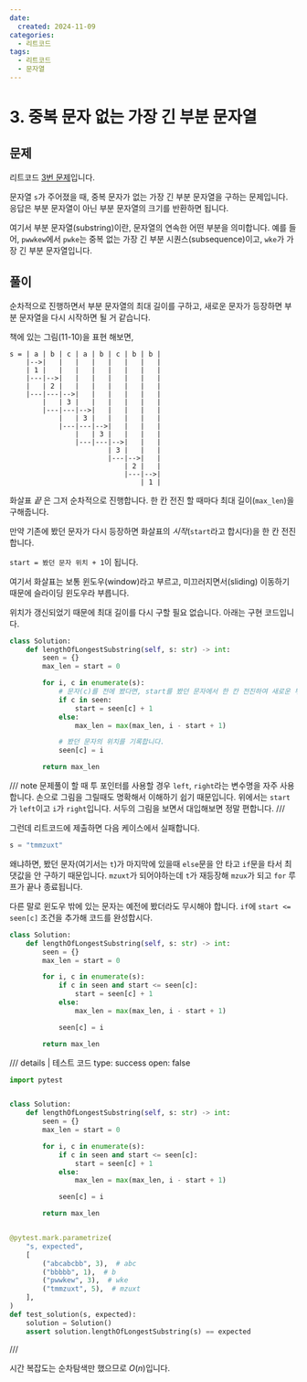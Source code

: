 ```yaml
---
date:
  created: 2024-11-09
categories:
  - 리트코드
tags:
  - 리트코드
  - 문자열
---
```


# 3. 중복 문자 없는 가장 긴 부분 문자열

## 문제

리트코드 [3번 문제](https://leetcode.com/problems/longest-substring-without-repeating-characters)입니다.

문자열 `s`가 주어졌을 때, 중복 문자가 없는 가장 긴 부분 문자열을 구하는 문제입니다.
응답은 부분 문자열이 아닌 부분 문자열의 크기를 반환하면 됩니다.


<!-- more -->

여기서 부분 문자열(substring)이란, 문자열의 연속한 어떤 부분을 의미합니다.
예를 들어, `pwwkew`에서 `pwke`는 중복 없는 가장 긴 부분 시퀀스(subsequence)이고,
`wke`가 가장 긴 부분 문자열입니다.

## 풀이

순차적으로 진행하면서 부분 문자열의 최대 길이를 구하고, 새로운 문자가 등장하면 부분 문자열을 다시 시작하면 될 거 같습니다.

책에 있는 그림(11-10)을 표현 해보면,

```
s = | a | b | c | a | b | c | b | b |
    |-->|   |   |   |   |   |   |   |
    | 1 |   |   |   |   |   |   |   |
    |---|-->|   |   |   |   |   |   |
    |   | 2 |   |   |   |   |   |   |
    |---|---|-->|   |   |   |   |   |
        |   | 3 |   |   |   |   |   |
        |---|---|-->|   |   |   |   |
            |   | 3 |   |   |   |   |
            |---|---|-->|   |   |   |
                |   | 3 |   |   |   |
                |---|---|-->|   |   |
                        | 3 |   |   |
                        |---|-->|   |
                            | 2 |   |
                            |---|-->|
                                | 1 |
```
화살표 _끝_ 은 그저 순차적으로 진행합니다.
한 칸 전진 할 때마다 최대 길이(`max_len`)을 구해줍니다.

만약 기존에 봤던 문자가 다시 등장하면 화살표의 _시작_(`start`라고 합시다)을 한 칸 전진 합니다.

`start = 봤던 문자 위치 + 1`이 됩니다.

여기서 화살표는 보통 윈도우(window)라고 부르고, 미끄러지면서(sliding) 이동하기 때문에
슬라이딩 윈도우라 부릅니다.


위치가 갱신되었기 때문에 최대 길이를 다시 구할 필요 없습니다.
아래는 구현 코드입니다.

```python
class Solution:
    def lengthOfLongestSubstring(self, s: str) -> int:
        seen = {}
        max_len = start = 0

        for i, c in enumerate(s):
            # 문자(c)를 전에 봤다면, start를 봤던 문자에서 한 칸 전진하여 새로운 부분 문자열 시작
            if c in seen:
                start = seen[c] + 1
            else:
                max_len = max(max_len, i - start + 1)

            # 봤던 문자의 위치를 기록합니다.
            seen[c] = i

        return max_len
```

/// note
문제풀이 할 때 투 포인터를 사용할 경우 `left`, `right`라는 변수명을 자주 사용합니다.
손으로 그림을 그릴때도 명확해서 이해하기 쉽기 때문입니다.
위에서는 `start`가 `left`이고 `i`가 `right`입니다. 서두의 그림을 보면서 대입해보면 정말 편합니다.
///

그런데 리트코드에 제출하면 다음 케이스에서 실패합니다.

```python
s = "tmmzuxt"
```

왜냐하면, 봤던 문자(여기서는 `t`)가 마지막에 있을때 `else`문을 안 타고 `if`문을 타서 최댓값을 안 구하기 때문입니다.
`mzuxt`가 되어야하는데 `t`가 재등장해 `mzux`가 되고 `for` 루프가 끝나 종료됩니다. 

다른 말로 윈도우 밖에 있는 문자는 예전에 봤더라도 무시해야 합니다.
`if`에 `start <= seen[c]` 조건을 추가해 코드를 완성합시다.

```python
class Solution:
    def lengthOfLongestSubstring(self, s: str) -> int:
        seen = {}
        max_len = start = 0

        for i, c in enumerate(s):
            if c in seen and start <= seen[c]:
                start = seen[c] + 1
            else:
                max_len = max(max_len, i - start + 1)

            seen[c] = i

        return max_len
```


/// details | 테스트 코드
    type: success
    open: false

```python {linenums=1 hl_lines="4-17"}
import pytest


class Solution:
    def lengthOfLongestSubstring(self, s: str) -> int:
        seen = {}
        max_len = start = 0

        for i, c in enumerate(s):
            if c in seen and start <= seen[c]:
                start = seen[c] + 1
            else:
                max_len = max(max_len, i - start + 1)

            seen[c] = i

        return max_len


@pytest.mark.parametrize(
    "s, expected",
    [
        ("abcabcbb", 3),  # abc
        ("bbbbb", 1),  # b
        ("pwwkew", 3),  # wke
        ("tmmzuxt", 5),  # mzuxt
    ],
)
def test_solution(s, expected):
    solution = Solution()
    assert solution.lengthOfLongestSubstring(s) == expected
```
///

시간 복잡도는 순차탐색만 했으므로 $O(n)$입니다.
